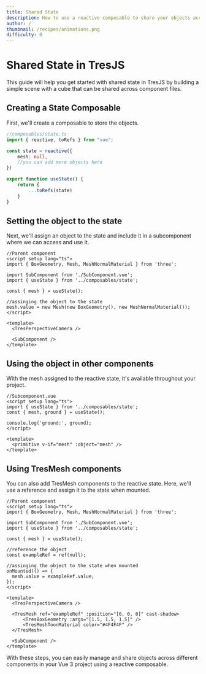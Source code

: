 ```yaml
---
title: Shared State
description: How to use a reactive composable to share your objects across component files.
author: /
thumbnail: /recipes/animations.png
difficulty: 0
---
```


# Shared State in TresJS

This guide will help you get started with shared state in TresJS by building a simple scene with a cube that can be shared across component files.

<StackBlitzEmbed project-id="tresjs-minimal-reproduction-rycc4j" />

## Creating a State Composable

First, we'll create a composable to store the objects.

```ts
//composables/state.ts
import { reactive, toRefs } from "vue";

const state = reactive({
    mesh: null,
    //you can add more objects here
})

export function useState() {
    return {
        ...toRefs(state)
    }
}
```

## Setting the object to the state

Next, we'll assign an object to the state and include it in a subcomponent where we can access and use it.

```vue
//Parent component
<script setup lang="ts">
import { BoxGeometry, Mesh, MeshNormalMaterial } from 'three';

import SubComponent from './SubComponent.vue';
import { useState } from '../composables/state';

const { mesh } = useState();

//assinging the object to the state
mesh.value = new Mesh(new BoxGeometry(), new MeshNormalMaterial());
</script>

<template>
  <TresPerspectiveCamera />

  <SubComponent />
</template>
```

## Using the object in other components

With the mesh assigned to the reactive state, it's available throughout your project.

```vue
//Subcomponent.vue
<script setup lang="ts">
import { useState } from '../composables/state';
const { mesh, ground } = useState();

console.log('ground:', ground);
</script>

<template>
  <primitive v-if="mesh" :object="mesh" />
</template>
```

## Using TresMesh components

You can also add TresMesh components to the reactive state. Here, we'll use a reference and assign it to the state when mounted.

```vue
//Parent component
<script setup lang="ts">
import { BoxGeometry, Mesh, MeshNormalMaterial } from 'three';

import SubComponent from './SubComponent.vue';
import { useState } from '../composables/state';

const { mesh } = useState();

//reference the object
const exampleRef = ref(null);

//assinging the object to the state when mounted
onMounted(() => {
  mesh.value = exampleRef.value;
});
</script>

<template>
  <TresPerspectiveCamera />

  <TresMesh ref="exampleRef" :position="[0, 0, 0]" cast-shadow>
      <TresBoxGeometry :args="[1.5, 1.5, 1.5]" />
      <TresMeshToonMaterial color="#4F4F4F" />
  </TresMesh>

  <SubComponent />
</template>
```

With these steps, you can easily manage and share objects across different components in your Vue 3 project using a reactive composable.
